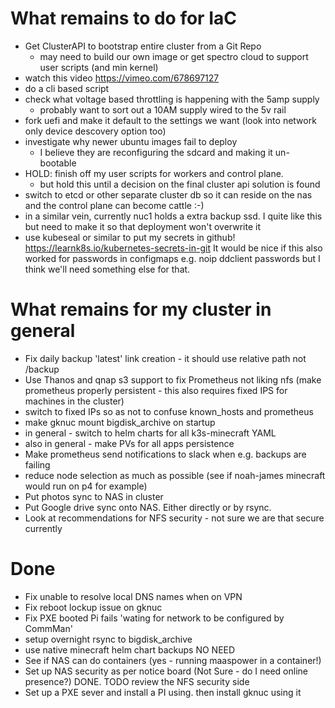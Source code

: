 # What remains to do for IaC

- Get ClusterAPI to bootstrap entire cluster from a Git Repo
  - may need to build our own image or get spectro cloud to support user scripts (and min kernel)
- watch this video https://vimeo.com/678697127
- do a cli based script
- check what voltage based throttling is happening with the 5amp supply
  - probably want to sort out a 10AM supply wired to the 5v rail
- fork uefi and make it default to the settings we want (look into network only device descovery option too)
- investigate why newer ubuntu images fail to deploy 
  - I believe they are reconfiguring the sdcard and making it un-bootable
- HOLD: finish off my user scripts for workers and control plane.
  - but hold this until a decision on the final cluster api solution is found
- switch to etcd or other separate cluster db so it can reside on the nas
  and the control plane can become cattle :-) 
- in a similar vein, currently nuc1 holds a extra backup ssd. I quite like this
  but need to make it so that deployment won't overwrite it
- use kubeseal or similar to put my secrets in github! https://learnk8s.io/kubernetes-secrets-in-git
  It would be nice if this also worked for passwords in configmaps e.g. noip ddclient passwords
  but I think we'll need something else for that.

# What remains for my cluster in general

- Fix daily backup 'latest' link creation - it should use relative path not /backup
- Use Thanos and qnap s3 support to fix Prometheus not liking nfs 
  (make prometheus properly persistent - this also requires fixed IPS for machines in the cluster)
- switch to fixed IPs so as not to confuse known_hosts and prometheus
- make gknuc mount bigdisk_archive on startup
- in general - switch to helm charts for all k3s-minecraft YAML
- also in general - make PVs for all apps persistence 
- Make prometheus send notifications to slack when e.g. backups are failing
- reduce node selection as much as possible (see if noah-james minecraft would run on p4 for example)
- Put photos sync to NAS in cluster
- Put Google drive sync onto NAS. Either directly or by rsync.
- Look at recommendations for NFS security - not sure we are that secure currently

# Done

- Fix unable to resolve local DNS names when on VPN
- Fix reboot lockup issue on gknuc
- Fix PXE booted Pi fails 'wating for network to be configured by CommMan'
- setup overnight rsync to bigdisk_archive
- use native minecraft helm chart backups NO NEED
- See if NAS can do containers (yes - running maaspower in a container!)
- Set up NAS security as per notice board (Not Sure - do I need online presence?)
  DONE. TODO review the NFS security side
- Set up a PXE sever and install a PI using. then install gknuc using it
